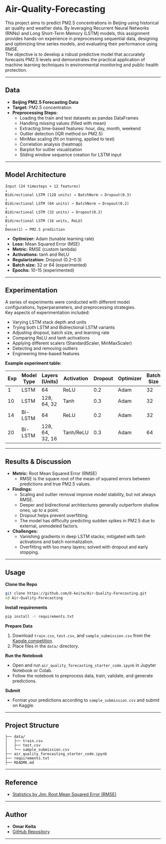 # Air-Quality-Forecasting

This project aims to predict PM2.5 concentrations in Beijing using historical air quality and weather data. By leveraging Recurrent Neural Networks (RNNs) and Long Short-Term Memory (LSTM) models, this assignment provides hands-on experience in preprocessing sequential data, designing and optimizing time series models, and evaluating their performance using RMSE.  
The objective is to develop a robust predictive model that accurately forecasts PM2.5 levels and demonstrates the practical application of machine learning techniques in environmental monitoring and public health protection.

---

## Data

- **Beijing PM2.5 Forecasting Data**
- **Target:** PM2.5 concentration
- **Preprocessing Steps:**
  - Loading the train and test datasets as pandas DataFrames
  - Handling missing values (filled with mean)
  - Extracting time-based features: hour, day, month, weekend
  - Outlier detection (IQR method on PM2.5)
  - MinMax scaling (fit on training, applied to test)
  - Correlation analysis (heatmap)
  - Barplot for outlier visualization
  - Sliding window sequence creation for LSTM input

---

## Model Architecture

```text
Input (24 timesteps × 12 features)
↓
Bidirectional LSTM (128 units) → BatchNorm → Dropout(0.3)
↓
Bidirectional LSTM (64 units) → BatchNorm → Dropout(0.2)
↓
Bidirectional LSTM (32 units) → Dropout(0.2)
↓
Bidirectional LSTM (16 units, ReLU)
↓
Dense(1) → PM2.5 prediction
```

- **Optimizer:** Adam (tunable learning rate)
- **Loss:** Mean Squared Error (MSE)
- **Metric:** RMSE (custom lambda)
- **Activations:** tanh and ReLU
- **Regularization:** Dropout (0.2–0.3)
- **Batch size:** 32 or 64 (experimented)
- **Epochs:** 10–15 (experimented)

---

## Experimentation

A series of experiments were conducted with different model configurations, hyperparameters, and preprocessing strategies.  
Key aspects of experimentation included:

- Varying LSTM stack depth and units
- Trying both LSTM and Bidirectional LSTM variants
- Adjusting dropout, batch size, and learning rate
- Comparing ReLU and tanh activations
- Applying different scalers (StandardScaler, MinMaxScaler)
- Detecting and removing outliers
- Engineering time-based features

**Example experiment table:**

| Exp | Model Type | Layers (Units)         | Activation | Dropout | Optimizer | Batch Size | Epochs | Scaled | RMSE    |
|-----|------------|------------------------|-----------|---------|-----------|------------|--------|--------|---------|
| 1   | LSTM       | 64                     | ReLU      | 0.2     | Adam      | 32         | 10     | No     | 4000    |
| 10  | LSTM       | 128, 64, 32            | Tanh      | 0.3     | Adam      | 32         | 10     | No     | 3700    |
| 14  | Bi-LSTM    | 64                     | ReLU      | 0.2     | Adam      | 32         | 10     | Yes    | 0.182   |
| 20  | Bi-LSTM    | 128, 64, 32, 16        | Tanh/ReLU | 0.3     | Adam      | 64         | 15     | No     | 0.182   |

---

## Results & Discussion

- **Metric:** Root Mean Squared Error (RMSE)
    - RMSE is the square root of the mean of squared errors between predictions and true PM2.5 values.
- **Findings:**
    - Scaling and outlier removal improve model stability, but not always RMSE.
    - Deeper and bidirectional architectures generally outperform shallow ones, up to a point.
    - Dropout helps prevent overfitting.
    - The model has difficulty predicting sudden spikes in PM2.5 due to external, unmodeled factors.
- **Challenges:**
    - Vanishing gradients in deep LSTM stacks; mitigated with tanh activations and batch normalization.
    - Overfitting with too many layers; solved with dropout and early stopping.

---

## Usage

**Clone the Repo**
```bash
git clone https://github.com/O-keita/Air-Quality-Forecasting.git
cd Air-Quality-Forecasting
```

**Install requirements**
```bash
pip install -r requirements.txt
```

**Prepare Data**
1. Download `train.csv`, `test.csv`, and `sample_submission.csv` from the [Kaggle competition](https://www.kaggle.com/).
2. Place files in the `data/` directory.

**Run the Notebook**
- Open and run `air_quality_forecasting_starter_code.ipynb` in Jupyter Notebook or Colab.
- Follow the notebook to preprocess data, train, validate, and generate predictions.

**Submit**
- Format your predictions according to `sample_submission.csv` and submit on Kaggle.

---

## Project Structure

```
├── data/
│   ├── train.csv
│   ├── test.csv
│   └── sample_submission.csv
├── air_quality_forecasting_starter_code.ipynb
├── requirements.txt
├── README.md

```

---

## Reference

- [Statistics by Jim: Root Mean Squared Error (RMSE)](https://statisticsbyjim.com/regression/root-mean-square-error-rmse/#google_vignette)

---

## Author

- **Omar Keita**
- [GitHub Repository](https://github.com/O-keita/Air-Quality-Forecasting)

---
